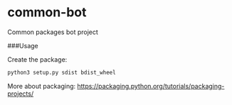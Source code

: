# common-bot
Common packages bot project

###Usage

Create the package:
```sh
python3 setup.py sdist bdist_wheel  
```

More about packaging:
https://packaging.python.org/tutorials/packaging-projects/